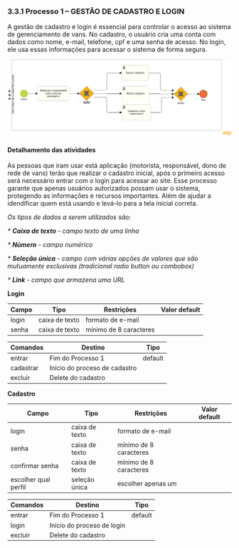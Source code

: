 ### 3.3.1 Processo 1 – GESTÃO DE CADASTRO E LOGIN

A gestão de cadastro e login é essencial para controlar o acesso ao sistema de gerenciamento de vans. No cadastro, o usuário cria uma conta com dados como nome, e-mail, telefone, cpf e uma senha de acesso. No login, ele usa essas informações para acessar o sistema de forma segura. 

![Cadastro e login](images/cadastro-login.png)

#### Detalhamento das atividades

As pessoas que iram usar está aplicação (motorista, responsável, dono de rede de vans) terão que realizar o cadastro inicial, após o primeiro acesso será necessário entrar com o login para acessar ao site. Esse processo garante que apenas usuários autorizados possam usar o sistema, protegendo as informações e recursos importantes. Além de ajudar a idendificar quem está usando e levá-lo para a tela inicial correta. 


_Os tipos de dados a serem utilizados são:_

_* **Caixa de texto** - campo texto de uma linha_

_* **Número** - campo numérico_

_* **Seleção única** - campo com várias opções de valores que são mutuamente exclusivas (tradicional radio button ou combobox)_

_* **Link** - campo que armazena uma URL_


**Login**

| **Campo**       | **Tipo**         | **Restrições**         | **Valor default** |
| ---             | ---              | ---                    | ---               |
| login           | caixa de texto   | formato de e-mail      |                   |
| senha           | caixa de texto   | mínimo de 8 caracteres |                   |


| **Comandos**         |  **Destino**                   | **Tipo** |
| ---                  | ---                            | ---               |
| entrar               | Fim do Processo 1              | default           |
| cadastrar            | Início do proceso de cadastro  |                   |
| excluir              | Delete do cadastro             |                   |


**Cadastro**

| **Campo**                 | **Tipo**         | **Restrições**         | **Valor default** |
| ---                       | ---              | ---                    | ---               |
| login                     | caixa de texto   | formato de e-mail      |                   |
| senha                     | caixa de texto   | mínimo de 8 caracteres |                   |
| confirmar senha           | caixa de texto   | mínimo de 8 caracteres |                   |
| escolher qual perfil      | seleção única    | escolher apenas um     |                   |


| **Comandos**         |  **Destino**                   | **Tipo**          |
| ---                  | ---                            | ---               |
| entrar               | Fim do Processo 1              | default           |
| login                | Início do proceso de login     |                   |
| excluir              | Delete do cadastro             |                   |

